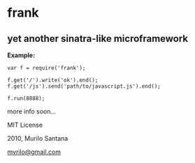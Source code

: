 # frank

yet another sinatra-like microframework
---------------------

**Example:**

    var f = require('frank');

    f.get('/').write('ok').end();
    f.get('/js').send('path/to/javascript.js').end();

    f.run(8888);

more info soon...

MIT License


2010, Murilo Santana


mvrilo@gmail.com
